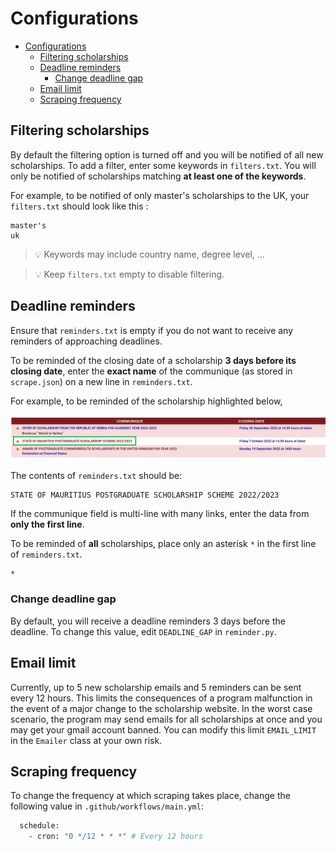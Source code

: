 # Configurations
- [Configurations](#configurations)
  - [Filtering scholarships](#filtering-scholarships)
  - [Deadline reminders](#deadline-reminders)
    - [Change deadline gap](#change-deadline-gap)
  - [Email limit](#email-limit)
  - [Scraping frequency](#scraping-frequency)

## Filtering scholarships
By default the filtering option is turned off and you will be notified of all new scholarships. To add a filter, enter some keywords in `filters.txt`. You will only be notified of scholarships matching **at least one of the keywords**.

For example, to be notified of only master's scholarships to the UK, your `filters.txt` should look like this :
```
master's
uk
```
> 💡 Keywords may include country name, degree level, ...

> 💡 Keep `filters.txt` empty to disable filtering.

## Deadline reminders

Ensure that  `reminders.txt` is empty if you do not want to receive any reminders of approaching deadlines.

To be reminded of the closing date of a scholarship **3 days before its closing date**, enter the **exact name** of the communique (as stored in `scrape.json`) on a new line in `reminders.txt`. 

For example, to be reminded of the scholarship highlighted below, 

![screenshot of website highlighting one communique](../assets/example.png)

The contents of `reminders.txt` should be:
```
​STATE OF MAURITIUS POSTGRADUATE SCHOLARSHIP SCHEME 2022/2023
```

If the communique field is multi-line with many links, enter the data from **only the first line**.

To be reminded of **all** scholarships, place only an asterisk `*` in the first line of `reminders.txt`.

```
*
```

### Change deadline gap
By default, you will receive a deadline reminders 3 days before the deadline. To change this value, edit `DEADLINE_GAP` in `reminder.py`.

## Email limit
Currently, up to 5 new scholarship emails and 5 reminders can be sent every 12 hours. This limits the consequences of a program malfunction in the event of a major change to the scholarship website. In the worst case scenario, the program may send emails for all scholarships at once and you may get your gmail account banned. You can modify this limit `EMAIL_LIMIT` in the `Emailer` class at your own risk.

## Scraping frequency
To change the frequency at which scraping takes place, change the following value in `.github/workflows/main.yml`:
```bash
  schedule:
    - cron: "0 */12 * * *" # Every 12 hours
```